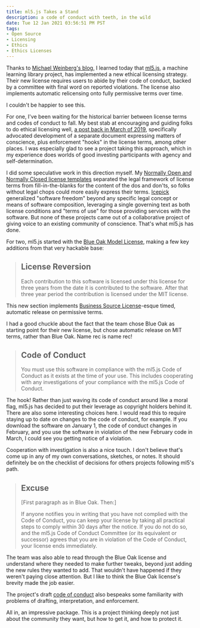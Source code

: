 ```yaml
---
title: ml5.js Takes a Stand
description: a code of conduct with teeth, in the wild
date: Tue 12 Jan 2021 03:56:51 PM PST
tags:
- Open Source
- Licensing
- Ethics
- Ethics Licenses
---
```


Thanks to [Michael Weinberg's blog](https://michaelweinberg.org/blog/2021/01/12/ml5-call-for-comment/), I learned today that [ml5.js](https://ml5js.org/), a machine learning library project, has implemented a new ethical licensing strategy.  Their new license requires users to abide by their code of conduct, backed by a committee with final word on reported violations.  The license also implements automatic relicensing onto fully permissive terms over time.

I couldn't be happier to see this.

For one, I've been waiting for the historical barrier between license terms and codes of conduct to fall.  My best stab at encouraging and guiding folks to do ethical licensing well, [a post back in March of 2019](https://writing.kemitchell.com/2019/03/15/Ethical-Subcommons), specifically advocated development of a separate document expressing matters of conscience, plus enforcement "hooks" in the license terms, among other places.  I was especially glad to see a project taking this approach, which in my experience does worlds of good investing participants with agency and self-determination.

I did some speculative work in this direction myself.  My [Normally Open and Normally Closed license templates](https://github.com/berneout/normally-open-closed) separated the legal framework of license terms from fill-in-the-blanks for the content of the dos and don'ts, so folks without legal chops could more easily express their terms.  [Icepick](https://icepicklicense.org/) generalized "software freedom" beyond any specific legal concept or means of software composition, leveraging a single governing text as both license conditions and "terms of use" for those providing services with the software.  But none of these projects came out of a collaborative project of giving voice to an existing community of conscience.  That's what ml5.js has done.

For two, ml5.js started with the [Blue Oak Model License](https://blueoakcouncil.org/license/1.0.0), making a few key additions from that very hackable base:

> ## License Reversion
>
> Each contribution to this software is licensed under this license for three years from the date it is contributed to the software. After that three year period the contribution is licensed under the MIT license.

This new section implements [Business Source License](https://spdx.org/licenses/BUSL-1.1.html)-esque timed, automatic release on permissive terms.

I had a good chuckle about the fact that the team chose Blue Oak as starting point for their new license, but chose automatic release on MIT terms, rather than Blue Oak.  Name rec is name rec!

> ## Code of Conduct
>
> You must use this software in compliance with the ml5.js Code of Conduct as it exists at the time of your use. This includes cooperating with any investigations of your compliance with the ml5.js Code of Conduct.

The hook!  Rather than just waving its code of conduct around like a moral flag, ml5.js has decided to put their leverage as copyright holders behind it.  There are also some interesting choices here.  I would read this to require staying up to date on changes to the code of conduct, for example.  If you download the software on January 1, the code of conduct changes in February, and you use the software in violation of the new February code in March, I could see you getting notice of a violation.

Cooperation with investigation is also a nice touch.  I don't believe that's come up in any of my own conversations, sketches, or notes.  It should definitely be on the checklist of decisions for others projects following ml5's path.

> ## Excuse
>
> [First paragraph as in Blue Oak. Then:]
>
> If anyone notifies you in writing that you have not complied with the Code of Conduct, you can keep your license by taking all practical steps to comply within 30 days after the notice. If you do not do so, and the ml5.js Code of Conduct Committee (or its equivalent or successor) agrees that you are in violation of the Code of Conduct, your license ends immediately.

The team was also able to read through the Blue Oak license and understand where they needed to make further tweaks, beyond just adding the new rules they wanted to add.  That wouldn't have happened if they weren't paying close attention.  But I like to think the Blue Oak license's brevity made the job easier.

The project's draft [code of conduct](https://github.com/ml5js/Code-of-Conduct/blob/main/README.md) also bespeaks some familiarity with problems of drafting, interpretation, and enforcement.

All in, an impressive package.  This is a project thinking deeply not just about the community they want, but how to get it, and how to protect it.
